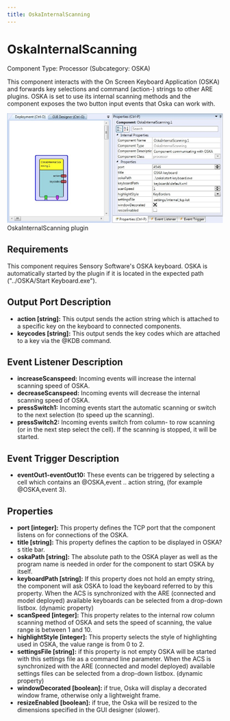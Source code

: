```yaml
---
title: OskaInternalScanning
---
```


# OskaInternalScanning

Component Type: Processor (Subcategory: OSKA)

This component interacts with the On Screen Keyboard Application (OSKA) and forwards key selections and command (action-) strings to other ARE plugins. OSKA is set to use its internal scanning methods and the component exposes the two button input events that Oska can work with.

![Screenshot: OskaInternalScanning plugin](./img/OskaInternalScanning.jpg "Screenshot: OskaInternalScanning plugin")  
OskaInternalScanning plugin

## Requirements

This component requires Sensory Software's OSKA keyboard. OSKA is automatically started by the plugin if it is located in the expected path ("../OSKA/Start Keyboard.exe").

## Output Port Description

- **action \[string\]:** This output sends the action string which is attached to a specific key on the keyboard to connected components.
- **keycodes \[string\]:** This output sends the key codes which are attached to a key via the @KDB command.

## Event Listener Description

- **increaseScanspeed:** Incoming events will increase the internal scanning speed of OSKA.
- **decreaseScanspeed:** Incoming events will decrease the internal scanning speed of OSKA.
- **pressSwitch1:** Incoming events start the automatic scanning or switch to the next selection (to speed up the scanning).
- **pressSwitch2:** Incoming events switch from column- to row scanning (or in the next step select the cell). If the scanning is stopped, it will be started.

## Event Trigger Description

- **eventOut1-eventOut10:** These events can be triggered by selecting a cell which contains an @OSKA,event .. action string, (for example @OSKA,event 3).

## Properties

- **port \[integer\]:** This property defines the TCP port that the component listens on for connections of the OSKA.
- **title \[string\]:** This property defines the caption to be displayed in OSKA?s title bar.
- **oskaPath \[string\]:** The absolute path to the OSKA player as well as the program name is needed in order for the component to start OSKA by itself.
- **keyboardPath \[string\]:** If this property does not hold an empty string, the component will ask OSKA to load the keyboard referred to by this property. When the ACS is synchronized with the ARE (connected and model deployed) available keyboards can be selected from a drop-down listbox. (dynamic property)
- **scanSpeed \[integer\]:** This property relates to the internal row column scanning method of OSKA and sets the speed of scanning, the value range is between 1 and 10.
- **highlightStyle \[integer\]:** This property selects the style of highlighting used in OSKA, the value range is from 0 to 2.
- **settingsFile \[string\]:** if this property is not empty OSKA will be started with this settings file as a command line parameter. When the ACS is synchronized with the ARE (connected and model deployed) available settings files can be selected from a drop-down listbox. (dynamic property)
- **windowDecorated \[boolean\]:** if true, Oska will display a decorated window frame, otherwise only a lightweight frame.
- **resizeEnabled \[boolean\]:** if true, the Oska will be resized to the dimensions specified in the GUI designer (slower).
